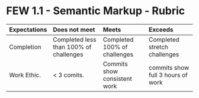 # FEW 1.1 - Semantic Markup - Rubric 

| Expectations | Does not meet | Meets                       | Exceeds                           |
|:-------------|:--------------|:----------------------------|:----------------------------------|
| Completion | Completed less than 100% of challenges | Completed 100% of challenges | Completed stretch challenges                       |
| Work Ethic.  | < 3 comits.   | Commits show consistent work| commits show full 3 hours of work |
